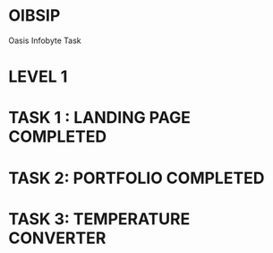 # OIBSIP
Oasis Infobyte Task 


# LEVEL 1

# TASK 1 : LANDING PAGE COMPLETED

# TASK 2: PORTFOLIO COMPLETED

# TASK 3: TEMPERATURE CONVERTER
